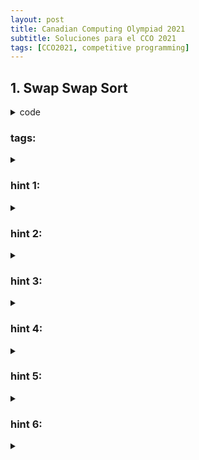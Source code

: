 ```yaml
---
layout: post
title: Canadian Computing Olympiad 2021
subtitle: Soluciones para el CCO 2021
tags: [CCO2021, competitive programming]
---
```


<h2 class="color-blue">1. Swap Swap Sort</h2>

<details>
<summary> code </summary>

```c++
#include <bits/stdc++.h>
using namespace std;

const int maxn = 1e5 + 10;
int a[maxn], qu[maxn * 10];
int p[maxn], sz[maxn];
int fr[maxn];
using ll = long long;
vector<pair<int, ll>> asg[maxn];

int ft[maxn];
void update(int x, int v) {
    while (x < maxn) {
        ft[x] += v;
        x += x&-x;
    }
}

int query(int x) {
    int ans = 0;
    while (x > 0) {
        ans += ft[x];
        x -= x&-x;
    }
    return ans;
}

ll get(int a, int b) {
    int lo = 0, hi = (int)asg[a].size()-1;
    while (lo < hi) {
        int mid = (lo + hi + 1) / 2;
        if (asg[a][mid].first <= b) lo = mid;
        else hi = mid-1;
    }
    if (!asg[a].empty() && asg[a][lo].first == b) return asg[a][lo].second;
    return sz[a]*1ll*sz[b] - get(b, a);
}

int main() {
    int n, k, q;
    scanf("%d%d%d", &n, &k, &q);
    for (int i = 1; i <= n; ++i) {
        scanf("%d", a+i);
        sz[a[i]] += 1;
    }
    for (int i = 0; i < q; ++i) {
        scanf("%d", qu+i);
    }
    iota(p, p+k+1, 0);
    for (int i = 0; i < q; ++i) {
        int& a = p[qu[i]];
        int& b = p[qu[i] + 1];
        swap(a, b);
        if (sz[a] < sz[b]) asg[a].push_back({b, 0ll});
        else asg[b].push_back({a, 0ll});
    }
    for (int i = 1; i < maxn; ++i) {
        sort(asg[i].begin(), asg[i].end());
        asg[i].resize(unique(asg[i].begin(), asg[i].end()) - asg[i].begin());
    }
    for (int i = 1; i <= n; ++i) {
        for (auto& e : asg[a[i]]) {
            e.second += fr[e.first];
        }       
        fr[a[i]] += 1;
    }
    ll inv = 0;
    for (int i = 1; i <= n; ++i) {
        update(a[i], 1);
        inv += i - query(a[i]);
    }
    iota(p, p+k+1, 0);
    for (int i = 0; i < q; ++i) {
        int& a = p[qu[i]];
        int& b = p[qu[i] + 1];
        inv += 2 * get(b, a) - sz[a]*1ll*sz[b];
        printf("%lld\n", inv);
        swap(a, b);
    }
    return 0;
}
```

</details>


### tags:

<details>
<summary>  </summary>
permutations, sqrt-trick, offline, BIT, binary-search
</details>

### hint 1:

<details>
<summary>  </summary>
La respuesta es el número de inversiones. Inicialmente
podemos calcularla $O(n \log k)$ usando BIT.
</details>

### hint 2:

<details>
<summary> </summary>
Si $a$ es una permutación, al hacer un swap solo aumentamos o reducimos
las inversiones en 1. Actualizar este valor es sencillo y solo hará
falta saber cuál de los dos elementos esté a la izquierda del otro en
un inicio.
</details>

### hint 3:

<details>
<summary>  </summary>
Al hacer un swap, si hemos podido mantener la respuesta hasta este momento,
la cantidad de inversiones solo se ve alterada por los elementos con 
igual valor a los intercambiados.
</details>

### hint 4:

<details>
<summary>  </summary>
Si denotamos $f(x, y)$ como la cantidad de inversiones en el array $a$, 
eliminando todos los elementos distintos de $x$ o $y$ y reemplazando
los $x$ por 1 y los $y$ por 2. El cambio en la respuesta es:

$$ N p_i \times N p_{i+1} - 2 f(p_i, p_{i+1})$$

Donde $N x$ indica la cantidad de elementos iguales a $x$ en $a$.

</details>

### hint 5:

<details>
<summary>  </summary>
Notemos que podemos aplicar el <a href="https://youtu.be/VGq6w9TlJBY?t=4408"> sqrt-trick </a> 
para calcular $f$ en los $q$ pares que necesitamos consultar y guardarlos para
ser hallados en $O(\log n)$. Notemos además, que $f(x, y) + f(y, x) = N x \times N y$. 
</details>

### hint 6:

<details>
<summary>  </summary>
Si los calculamos de forma usual y buscamos cuantos elementos estan en menor 
posición en el conjunto grande por cada elemento en el conjunto pequeño, tendremos
un factor logarítmico que nos malogrará la complejidad. Sin embargo, si el cálculo
lo hacemos en un algoritmo offline, recorriendo los índices en orden ascendente,
vemos que no necesitamos hacer una busqueda binaria para calcular dichos valores ya
que podemos guardarlo en array que lleve las cuentas. Nuestra complejidad final
es $O(n \sqrt q + q \log n + n \log k)$.
</details>